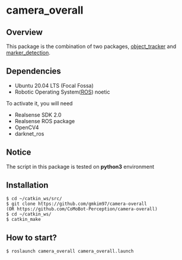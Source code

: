 # camera_overall

## Overview
This package is the combination of two packages, [object_tracker](https://github.com/gmkim97/object_tracker.git) and [marker_detection](https://github.com/gmkim97/ArUco_marker_detection.git).

## Dependencies
- Ubuntu 20.04 LTS (Focal Fossa)
- Robotic Operating System([ROS](http://wiki.ros.org/ROS/Installation)) noetic

To activate it, you will need
- Realsense SDK 2.0
- Realsense ROS package
- OpenCV4
- darknet_ros

## Notice
The script in this package is tested on **python3** environment

## Installation
```
$ cd ~/catkin_ws/src/
$ git clone https://github.com/gmkim97/camera-overall
(OR https://github.com/CoMoBot-Perception/camera-overall)
$ cd ~/catkin_ws/
$ catkin_make
```

## How to start?
```
$ roslaunch camera_overall camera_overall.launch
```